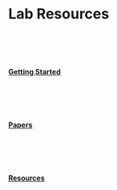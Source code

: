 # Lab Resources

<br>
<br>
<br>

#### [Getting Started](/GetStarted)
<br>
<br>
<br>


#### [Papers](/Papers)
<br>
<br>
<br>


#### [Resources](/Resources)
<br>
<br>






<br>
<br>
<br>
<br>
<br>
<br>

